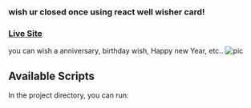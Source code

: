 ### wish ur closed once using react well wisher card! ###
### [Live Site](https://https://well-wisher-card.netlify.app)

you can wish a anniversary, birthday wish, Happy new Year, etc..
![pic](https://user-images.githubusercontent.com/50996696/98279087-81b0e300-1fbf-11eb-975f-46b418d73459.png)
## Available Scripts

In the project directory, you can run:




